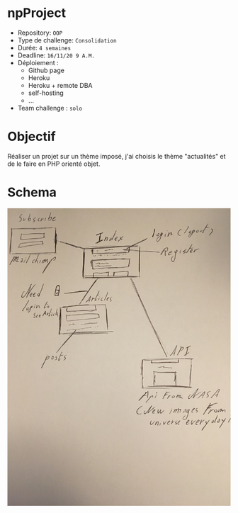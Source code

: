 # npProject

- Repository: `OOP`
- Type de challenge:  `Consolidation`
- Durée: `4 semaines`
- Deadline: `16/11/20 9 A.M.`
- Déploiement :
	- Github page
	- Heroku
	- Heroku + remote DBA
	- self-hosting
	- ...
- Team challenge :  `solo`

# Objectif

Réaliser un projet sur un thème imposé, j'ai choisis le thème "actualités" et de le faire en PHP orienté objet.

# Schema

![Schema](readme-img/schema.JPG)


